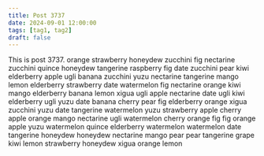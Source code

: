 ```yaml
---
title: Post 3737
date: 2024-09-01 12:00:00
tags: [tag1, tag2]
draft: false
---
```

This is post 3737.
orange
strawberry
honeydew
zucchini
fig
nectarine
zucchini
quince
honeydew
tangerine
raspberry
fig
date
zucchini
pear
kiwi
elderberry
apple
ugli
banana
zucchini
yuzu
nectarine
tangerine
mango
lemon
elderberry
strawberry
date
watermelon
fig
nectarine
orange
kiwi
mango
elderberry
banana
lemon
xigua
ugli
apple
nectarine
date
ugli
kiwi
elderberry
ugli
yuzu
date
banana
cherry
pear
fig
elderberry
orange
xigua
zucchini
yuzu
date
tangerine
watermelon
yuzu
strawberry
apple
cherry
apple
orange
mango
nectarine
ugli
watermelon
cherry
orange
fig
fig
orange
apple
yuzu
watermelon
quince
elderberry
watermelon
watermelon
date
tangerine
honeydew
honeydew
nectarine
mango
pear
pear
tangerine
grape
kiwi
lemon
strawberry
honeydew
xigua
orange
lemon
